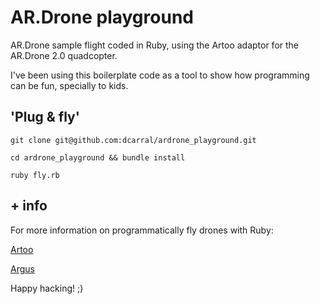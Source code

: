 # AR.Drone playground

AR.Drone sample flight coded in Ruby, using the Artoo adaptor for the AR.Drone 2.0 quadcopter.

I've been using this boilerplate code as a tool to show how programming can be fun, specially to kids.

## 'Plug & fly'

`git clone git@github.com:dcarral/ardrone_playground.git`

`cd ardrone_playground && bundle install`

`ruby fly.rb`

## + info

For more information on programmatically fly drones with Ruby:

[Artoo](https://github.com/hybridgroup/artoo)

[Argus](https://github.com/jimweirich/argus)

Happy hacking! ;)
